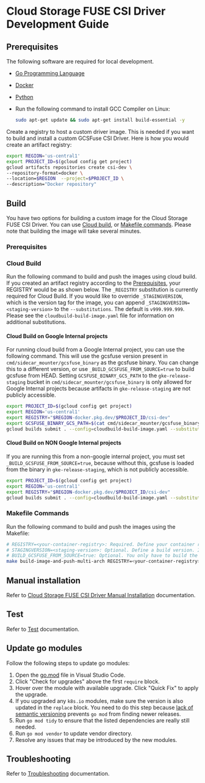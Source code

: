 <!--
Copyright 2018 The Kubernetes Authors.
Copyright 2022 Google LLC

Licensed under the Apache License, Version 2.0 (the "License");
you may not use this file except in compliance with the License.
You may obtain a copy of the License at

    https://www.apache.org/licenses/LICENSE-2.0

Unless required by applicable law or agreed to in writing, software
distributed under the License is distributed on an "AS IS" BASIS,
WITHOUT WARRANTIES OR CONDITIONS OF ANY KIND, either express or implied.
See the License for the specific language governing permissions and
limitations under the License.
-->

# Cloud Storage FUSE CSI Driver Development Guide

## Prerequisites

The following software are required for local development.

- [Go Programming Language](https://go.dev/doc/install)
- [Docker](https://docs.docker.com/get-docker/)
- [Python](https://docs.python-guide.org/starting/installation/)
- Run the following command to install GCC Compiler on Linux:

    ```bash
    sudo apt-get update && sudo apt-get install build-essential -y
    ```

Create a registry to host a custom driver image. This is needed if you want to build and install a custom GCSFuse CSI Driver.  Here is how you would create an artifact registry:

```bash
export REGION='us-central1'
export PROJECT_ID=$(gcloud config get project)
gcloud artifacts repositories create csi-dev \
--repository-format=docker \
--location=$REGION  --project=$PROJECT_ID \
--description="Docker repository"
```

## Build

You have two options for building a custom image for the Cloud Storage FUSE CSI Driver. You can use [Cloud build](#cloud-build), or [Makefile commands](#makefile-commands). Please note that building the image will take several minutes.

### Prerequisites

### Cloud Build

Run the following command to build and push the images using cloud build. If you created an artifact registry according to the [Prerequisites](#prerequisites), your REGISTRY would be as shown below. The `_REGISTRY` substitution is currently required for Cloud Build. If you would like to override `_STAGINGVERSION`, which is the version tag for the image, you can append `_STAGINGVERSION=<staging-version>` to the `--substitutions`. The default is `v999.999.999`. Please see the `cloudbuild-build-image.yaml` file for information on additional substitutions.

#### Cloud Build on Google Internal projects

For running cloud build from a Google Internal project, you can use the following command. This will use the gcsfuse version present in `cmd/sidecar_mounter/gcsfuse_binary` as the gcsfuse binary. You can change this to a different version, or use `_BUILD_GCSFUSE_FROM_SOURCE=true` to build gcsfuse from HEAD. Setting `GCSFUSE_BINARY_GCS_PATH` to the `gke-release-staging` bucket in `cmd/sidecar_mounter/gcsfuse_binary` is only allowed for Google Internal projects because artifacts in `gke-release-staging` are not publicly accessible.

```bash
export PROJECT_ID=$(gcloud config get project)
export REGION='us-central1'
export REGISTRY="$REGION-docker.pkg.dev/$PROJECT_ID/csi-dev"
export GCSFUSE_BINARY_GCS_PATH=$(cat cmd/sidecar_mounter/gcsfuse_binary)
gcloud builds submit . --config=cloudbuild-build-image.yaml --substitutions=_REGISTRY=$REGISTRY,_GCSFUSE_BINARY_GCS_PATH=$GCSFUSE_BINARY_GCS_PATH
```

#### Cloud Build on NON Google Internal projects

If you are running this from a non-google internal project, you must set `_BUILD_GCSFUSE_FROM_SOURCE=true`, because without this, gcsfuse is loaded from the binary in `gke-release-staging`, which is not publicly accessible.

```bash
export PROJECT_ID=$(gcloud config get project)
export REGION='us-central1'
export REGISTRY="$REGION-docker.pkg.dev/$PROJECT_ID/csi-dev"
gcloud builds submit . --config=cloudbuild-build-image.yaml --substitutions=_REGISTRY=$REGISTRY,_BUILD_GCSFUSE_FROM_SOURCE=true
```

### Makefile Commands

Run the following command to build and push the images using the Makefile:

```bash
# REGISTRY=<your-container-registry>: Required. Define your container registry. Make sure you have logged in your registry so that you have image pull/push permissions.
# STAGINGVERSION=<staging-version>: Optional. Define a build version. If not defined, a staging version will be generated based on the commit hash.
# BUILD_GCSFUSE_FROM_SOURCE=true: Optional. You only have to build the gcsfuse binary from source when any CSI change depend on an unreleased GCSFuse enhancement.
make build-image-and-push-multi-arch REGISTRY=<your-container-registry> STAGINGVERSION=<staging-version>
```

## Manual installation

Refer to [Cloud Storage FUSE CSI Driver Manual Installation](./installation.md) documentation.

## Test

Refer to [Test](../test/README.md) documentation.

## Update go modules

Follow the following steps to update go modules:

1. Open the [go.mod](../go.mod) file in Visual Studio Code.
2. Click "Check for upgrades" above the first `require` block.
3. Hover over the module with available upgrade. Click "Quick Fix" to apply the upgrade.
4. If you upgraded any `k8s.io` modules, make sure the version is also updated in the `replace` block. You need to do this step because [lack of semantic versioning](https://github.com/kubernetes/kubernetes/issues/72638) prevents `go mod` from finding newer releases.
5. Run `go mod tidy` to ensure that the listed dependencies are really still needed.
6. Run `go mod vendor` to update vendor directory.
7. Resolve any issues that may be introduced by the new modules.

## Troubleshooting

Refer to [Troubleshooting](./troubleshooting.md) documentation.
